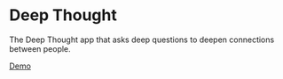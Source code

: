 # Deep Thought

The Deep Thought app that asks deep questions to deepen connections between people.

[Demo](https://apps.golightlyplus.com/deep-thought/)
